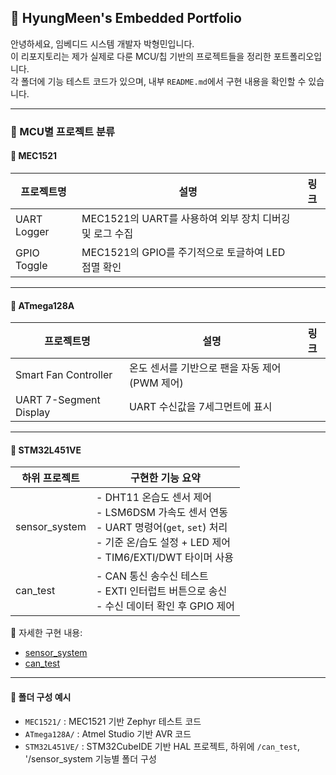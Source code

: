 ## 📁 HyungMeen's Embedded Portfolio

안녕하세요, 임베디드 시스템 개발자 박형민입니다.  
이 리포지토리는 제가 실제로 다룬 MCU/칩 기반의 프로젝트들을 정리한 포트폴리오입니다.  
각 폴더에 기능 테스트 코드가 있으며, 내부 `README.md`에서 구현 내용을 확인할 수 있습니다.

---

### 📌 MCU별 프로젝트 분류

#### 🔷 MEC1521

| 프로젝트명 | 설명 | 링크 |
|------------|------|------|
| UART Logger | MEC1521의 UART를 사용하여 외부 장치 디버깅 및 로그 수집 |
| GPIO Toggle | MEC1521의 GPIO를 주기적으로 토글하여 LED 점멸 확인 |

---

#### 🔷 ATmega128A

| 프로젝트명 | 설명 | 링크 |
|------------|------|------|
| Smart Fan Controller | 온도 센서를 기반으로 팬을 자동 제어 (PWM 제어) |
| UART 7-Segment Display | UART 수신값을 7세그먼트에 표시 |

---

#### 🔷 STM32L451VE

| 하위 프로젝트 | 구현한 기능 요약 |
|----------------|------------------|
| sensor_system | - DHT11 온습도 센서 제어<br>- LSM6DSM 가속도 센서 연동<br>- UART 명령어(`get`, `set`) 처리<br>- 기준 온/습도 설정 + LED 제어<br>- TIM6/EXTI/DWT 타이머 사용 |
| can_test | - CAN 통신 송수신 테스트<br>- EXTI 인터럽트 버튼으로 송신<br>- 수신 데이터 확인 후 GPIO 제어 |

🔗 자세한 구현 내용:
- [sensor_system](./STM32L451VE/sensor_system)
- [can_test](./STM32L451VE/can_test)

---

#### 📁 폴더 구성 예시

- `MEC1521/` : MEC1521 기반 Zephyr 테스트 코드  
- `ATmega128A/` : Atmel Studio 기반 AVR 코드  
- `STM32L451VE/` : STM32CubeIDE 기반 HAL 프로젝트, 하위에 `/can_test`, '/sensor_system 기능별 폴더 구성
